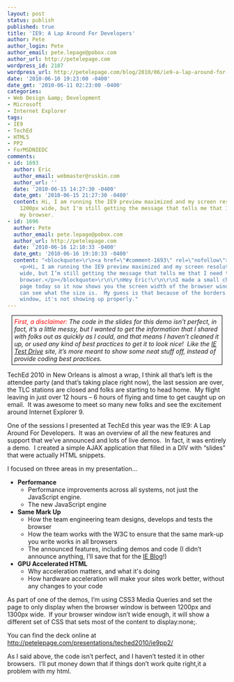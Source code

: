 ```yaml
---
layout: post
status: publish
published: true
title: 'IE9: A Lap Around For Developers'
author: Pete
author_login: Pete
author_email: pete.lepage@pobox.com
author_url: http://petelepage.com
wordpress_id: 2187
wordpress_url: http://petelepage.com/blog/2010/06/ie9-a-lap-around-for-developers/
date: '2010-06-10 19:23:00 -0400'
date_gmt: '2010-06-11 02:23:00 -0400'
categories:
- Web Design &amp; Development
- Microsoft
- Internet Explorer
tags:
- IE9
- TechEd
- HTML5
- PP2
- ForMSDNIEDC
comments:
- id: 1693
  author: Eric
  author_email: webmaster@ruskin.com
  author_url: ''
  date: '2010-06-15 14:27:30 -0400'
  date_gmt: '2010-06-15 21:27:30 -0400'
  content: Hi, I am running the IE9 preview maximized and my screen resolution is
    1200px wide, but I'm still getting the message that tells me that I need to resize
    my browser.
- id: 1696
  author: Pete
  author_email: pete.lepage@pobox.com
  author_url: http://petelepage.com
  date: '2010-06-16 12:10:33 -0400'
  date_gmt: '2010-06-16 19:10:33 -0400'
  content: "<blockquote>\r\n<a href=\"#comment-1693\" rel=\"nofollow\">\r\n<strong><em>Eric:</em></strong>\r\n</a>\r\n
    <p>Hi, I am running the IE9 preview maximized and my screen resolution is 1200px
    wide, but I’m still getting the message that tells me that I need to resize my
    browser.</p></blockquote>\r\n\r\nHey Eric!\r\n\r\nI made a small change to the
    page today so it now shows you the screen width of the browser window, so you
    can see what the size is.  My guess is that because of the borders on the browser
    window, it's not showing up properly."
---
```

<p style="border-bottom: black 1px solid; border-left: black 1px solid; padding-bottom: 5px; margin: 10px; padding-left: 5px; padding-right: 5px; border-top: black 1px solid; border-right: black 1px solid; padding-top: 5px"><em><font color="#ff0000">First, a disclaimer:</font> The code in the slides for this demo isn’t perfect, in fact, it’s a little messy, but I wanted to get the information that I shared with folks out as quickly as I could, and that means I haven’t cleaned it up, or used any kind of best practices to get it to look nice!&#160; Like the </em><a href="http://ietestdrive.com"><em>IE Test Drive</em></a><em> site, it’s more meant to show some neat stuff off, instead of provide coding best practices.</em></p>
<p>TechEd 2010 in New Orleans is almost a wrap, I think all that’s left is the attendee party (and that’s taking place right now), the last session are over, the TLC stations are closed and folks are starting to head home.&#160; My flight leaving in just over 12 hours – 6 hours of flying and time to get caught up on email.&#160; It was awesome to meet so many new folks and see the excitement around Internet Explorer 9.&#160; </p>
<p>One of the sessions I presented at TechEd this year was the IE9: A Lap Around For Developers.&#160; It was an overview of all the new features and support that we’ve announced and lots of live demos.&#160; In fact, it was entirely a demo.&#160; I created a simple AJAX application that filled in a DIV with “slides” that were actually HTML snippets.&#160; </p>
<p>I focused on three areas in my presentation…</p>
<ul>
<li><b>Performance</b>
<ul>
<li>Performance improvements across all systems, not just the JavaScript engine. </li>
<li>The new JavaScript engine </li>
</ul>
</li>
<li><b>Same Mark Up</b>
<ul>
<li>How the team engineering team designs, develops and tests the browser </li>
<li>How the team works with the W3C to ensure that the same mark-up you write works in all browsers </li>
<li>The announced features, including demos and code (I didn’t announce anything, I’ll save that for the <a href="http://blogs.msdn.com/ie">IE Blog</a>!) </li>
</ul>
</li>
<li><b>GPU Accelerated HTML</b>
<ul>
<li>Why acceleration matters, and what it's doing </li>
<li>How hardware acceleration will make your sites work better, without any changes to your code </li>
</ul>
</li>
</ul>
<p>As part of one of the demos, I’m using CSS3 Media Queries and set the page to only display when the browser window is between 1200px and 1300px wide.&#160; If your browser window isn’t wide enough, it will show a different set of CSS that sets most of the content to display:none;.</p>
<p>You can find the deck online at <a title="http://petelepage.com/presentations/teched2010/ie9pp2/" href="http://petelepage.com/presentations/teched2010/ie9pp2/">http://petelepage.com/presentations/teched2010/ie9pp2/</a></p>
<p>As I said above, the code isn’t perfect, and I haven’t tested it in other browsers.&#160; I’ll put money down that if things don’t work quite right,it a problem with my html.</p>
